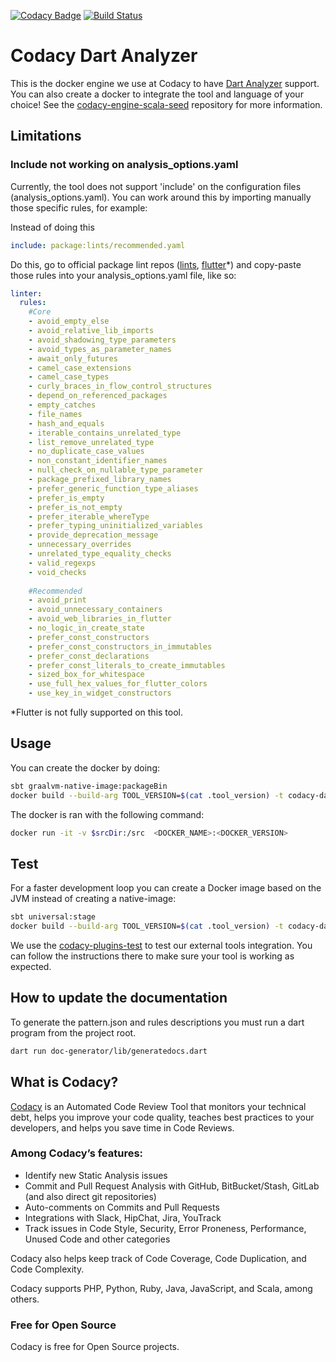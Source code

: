 
[![Codacy Badge](https://api.codacy.com/project/badge/Grade/c19f9b18251e4dc5bce89b0a70d0bc70)](https://app.codacy.com/gh/codacy/codacy-dartanalyzer?utm_source=github.com&utm_medium=referral&utm_content=codacy/codacy-dartanalyzer&utm_campaign=Badge_Grade_Settings)
[![Build Status](https://circleci.com/gh/codacy/codacy-dartanalyzer.svg?style=shield&circle-token=:circle-token)](https://circleci.com/gh/codacy/codacy-dartanalyzer)

# Codacy Dart Analyzer

This is the docker engine we use at Codacy to have [Dart Analyzer](https://github.com/dart-lang/sdk/tree/master/pkg/analyzer_cli#dartanalyzer) support.
You can also create a docker to integrate the tool and language of your choice!
See the [codacy-engine-scala-seed](https://github.com/codacy/codacy-engine-scala-seed) repository for more information.

## Limitations

### Include not working on analysis_options.yaml

Currently, the tool does not support 'include' on the configuration files (analysis_options.yaml).
You can work around this by importing manually those specific rules, for example:

Instead of doing this
``` yaml
include: package:lints/recommended.yaml
```
Do this, go to official package lint repos ([lints](https://github.com/dart-lang/lints/blob/main/lib/recommended.yaml), [flutter](https://github.com/flutter/packages/blob/master/packages/flutter_lints/lib/flutter.yaml)*)
and copy-paste those rules into your analysis_options.yaml file, like so:

``` yaml
linter:
  rules:
    #Core
    - avoid_empty_else
    - avoid_relative_lib_imports
    - avoid_shadowing_type_parameters
    - avoid_types_as_parameter_names
    - await_only_futures
    - camel_case_extensions
    - camel_case_types
    - curly_braces_in_flow_control_structures
    - depend_on_referenced_packages
    - empty_catches
    - file_names
    - hash_and_equals
    - iterable_contains_unrelated_type
    - list_remove_unrelated_type
    - no_duplicate_case_values
    - non_constant_identifier_names
    - null_check_on_nullable_type_parameter
    - package_prefixed_library_names
    - prefer_generic_function_type_aliases
    - prefer_is_empty
    - prefer_is_not_empty
    - prefer_iterable_whereType
    - prefer_typing_uninitialized_variables
    - provide_deprecation_message
    - unnecessary_overrides
    - unrelated_type_equality_checks
    - valid_regexps
    - void_checks
    
    #Recommended 
    - avoid_print
    - avoid_unnecessary_containers
    - avoid_web_libraries_in_flutter
    - no_logic_in_create_state
    - prefer_const_constructors
    - prefer_const_constructors_in_immutables
    - prefer_const_declarations
    - prefer_const_literals_to_create_immutables
    - sized_box_for_whitespace
    - use_full_hex_values_for_flutter_colors
    - use_key_in_widget_constructors
```


*Flutter is not fully supported on this tool.


## Usage

You can create the docker by doing:

```bash
sbt graalvm-native-image:packageBin
docker build --build-arg TOOL_VERSION=$(cat .tool_version) -t codacy-dartanalyzer .
```

The docker is ran with the following command:

```bash
docker run -it -v $srcDir:/src  <DOCKER_NAME>:<DOCKER_VERSION>
```

## Test

For a faster development loop you can create a Docker image based on the JVM instead of creating a native-image:

```bash
sbt universal:stage
docker build --build-arg TOOL_VERSION=$(cat .tool_version) -t codacy-dartanalyzer -f Dockerfile.dev .
```

We use the [codacy-plugins-test](https://github.com/codacy/codacy-plugins-test) to test our external tools integration.
You can follow the instructions there to make sure your tool is working as expected.

## How to update the documentation

To generate the pattern.json and rules descriptions you must run a dart program from the project root.

```bash
dart run doc-generator/lib/generatedocs.dart
```

## What is Codacy?

[Codacy](https://www.codacy.com/) is an Automated Code Review Tool that monitors your technical debt, helps you improve your code quality, teaches best practices to your developers, and helps you save time in Code Reviews.

### Among Codacy’s features:

 - Identify new Static Analysis issues
 - Commit and Pull Request Analysis with GitHub, BitBucket/Stash, GitLab (and also direct git repositories)
 - Auto-comments on Commits and Pull Requests
 - Integrations with Slack, HipChat, Jira, YouTrack
 - Track issues in Code Style, Security, Error Proneness, Performance, Unused Code and other categories

Codacy also helps keep track of Code Coverage, Code Duplication, and Code Complexity.

Codacy supports PHP, Python, Ruby, Java, JavaScript, and Scala, among others.

### Free for Open Source

Codacy is free for Open Source projects.
